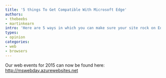 ```yaml
---
title: '5 things To Get Compatible With Microsoft Edge'
authors:
- thebeebs
- martinkearn
intro: 'Here are 5 ways in which you can make sure your site rock on Edge.'
types:
- opinion
categories:
- web
- browsers
---
```


Our web events for 2015  can now be found here: http://mswebday.azurewebsites.net
